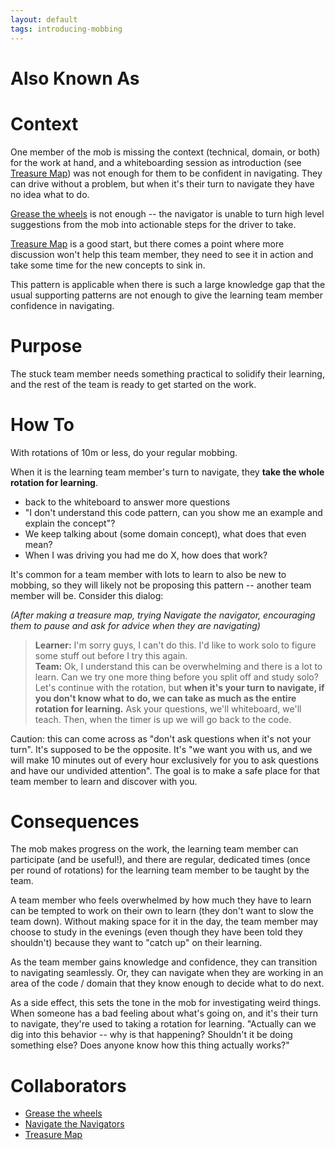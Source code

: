 ```yaml
---
layout: default
tags: introducing-mobbing
---
```

# Also Known As

# Context

One member of the mob is missing the context (technical, domain, or both) for the
work at hand, and a whiteboarding session as introduction (see [Treasure Map](../patterns/Treasure%20Map.md))
was not enough for them to be confident in navigating. They can drive without a
problem, but when it's their turn to navigate they have no idea what to do. 

[Grease the wheels](./Grease%20the%20wheels)  is not enough -- the navigator is
unable to turn high level suggestions from the mob into actionable steps for the
driver to take.

[Treasure Map](./Treasure%20Map) is a good start, but there comes a
point where more discussion won't help this team member, they need to see it in
action and take some time for the new concepts to sink in.

This pattern is applicable when there is such a large knowledge gap that the
usual supporting patterns are not enough to give the learning team member
confidence in navigating. 

# Purpose
The stuck team member needs something practical to solidify their learning, and
the rest of the team is ready to get started on the work.

# How To
With rotations of 10m or less, do your regular mobbing.

When it is the learning team member's turn to navigate, they **take the whole
rotation for learning**.

  - back to the whiteboard to answer more questions
  - "I don't understand this code pattern, can you show me an example and explain the concept"?
  - We keep talking about (some domain concept), what does that even mean?
  - When I was driving you had me do X, how does that work?

It's common for a team member with lots to learn to also be new to mobbing, so
they will likely not be proposing this pattern -- another team member will be.
Consider this dialog:

*(After making a treasure map, trying Navigate the navigator, encouraging them to
pause and ask for advice when they are navigating)*

> **Learner:** I'm sorry guys, I can't do this. I'd like to work solo to figure some
> stuff out before I try this again.  
> **Team:** Ok, I understand this can be overwhelming and there is a lot to learn. Can
> we try one more thing before you split off and study solo?  
> Let's continue with the rotation, but **when it's your turn to navigate, if
> you don't know what to do, we can take as much as the entire rotation for
> learning.** Ask your questions, we'll whiteboard, we'll teach. Then, when the
> timer is up we will go back to the code.

Caution: this can come across as "don't ask questions when it's not your turn".
It's supposed to be the opposite. It's "we want you with us, and we will make 10 minutes out of
every hour exclusively for you to ask questions and have our undivided
attention". The goal is to make a safe place for that team member to learn and
discover with you.

# Consequences

The mob makes progress on the work, the learning team member can participate
(and be useful!), and there are regular, dedicated times (once per round of
rotations) for the learning team member to be taught by the team.

A team member who feels overwhelmed by how much they have to learn can be
tempted to work on their own to learn (they don't want to slow the team down).
Without making space for it in the day, the team member may choose to study in
the evenings (even though they have been told they shouldn't) because they want
to "catch up" on their learning.

As the team member gains knowledge and confidence, they can transition to
navigating seamlessly. Or, they can navigate when they are working in an area of
the code / domain that they know enough to decide what to do next.

As a side effect, this sets the tone in the mob for investigating weird things.
When someone has a bad feeling about what's going on, and it's their turn to
navigate, they're used to taking a rotation for learning. "Actually can we dig
into this behavior -- why is that happening? Shouldn't it be doing something
else? Does anyone know how this thing actually works?"

# Collaborators

 - [Grease the wheels](./Grease%20the%20wheels)
 - [Navigate the Navigators](./Navigate%20The%20Navigators)
 - [Treasure Map](./Treasure%20Map)
